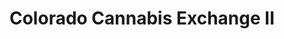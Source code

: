---
title: "Colorado Cannabis Exchange II"
url: /trinidad/colorado-cannabis-exchange-ii/
shop: Hanf
---